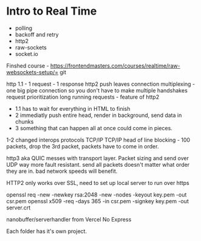 # Intro to Real Time
- polling
- backoff and retry
- http2
- raw-sockets
- socket.io

Finshed course - https://frontendmasters.com/courses/realtime/raw-websockets-setup/=
git 

http 1.1 - 1 request - 1 response
http2 push leaves connection 
multiplexing - one big pipe connection so you don't have to make multiple handshakes
request prioritization
long running requests - feature of http2
- 1.1 has to wait for everything in HTML to finish 
- 2 immediatly push entire head, render in background, send data in chunks
- 3 something that can happen all at once could come in pieces.

1-2 changed interops protocols TCP/IP
TCP/IP head of line blocking - 100 packets, drop the 3rd packet, packets have to come in order.

http3 aka QUIC messes with transport layer. Packet sizing and send over UDP
way more fault resistant. send all packets doesn't matter what order they are in.
bad network speeds will benefit.

HTTP2 only works over SSL, need to set up local server to run over https

openssl req -new -newkey rsa:2048 -new -nodes -keyout key.pem -out csr.pem
openssl x509 -req -days 365 -in csr.pem -signkey key.pem -out server.crt

nanobuffer/serverhandler from Vercel
No Express

Each folder has it's own project.